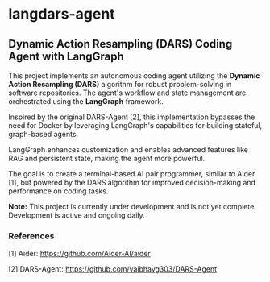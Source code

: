 # langdars-agent
## Dynamic Action Resampling (DARS) Coding Agent with LangGraph

This project implements an autonomous coding agent utilizing the **Dynamic Action Resampling (DARS)** algorithm for robust problem-solving in software repositories. The agent's workflow and state management are orchestrated using the **LangGraph** framework.

Inspired by the original DARS-Agent [2], this implementation bypasses the need for Docker by leveraging LangGraph's capabilities for building stateful, graph-based agents.

LangGraph enhances customization and enables advanced features like RAG and persistent state, making the agent more powerful.

The goal is to create a terminal-based AI pair programmer, similar to Aider [1], but powered by the DARS algorithm for improved decision-making and performance on coding tasks.

**Note:** This project is currently under development and is not yet complete. Development is active and ongoing daily.

### References

[1] Aider: https://github.com/Aider-AI/aider

[2] DARS-Agent: https://github.com/vaibhavg303/DARS-Agent
